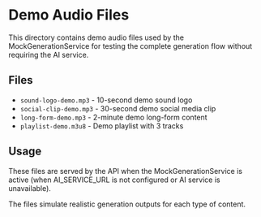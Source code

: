# Demo Audio Files

This directory contains demo audio files used by the MockGenerationService for testing the complete generation flow without requiring the AI service.

## Files

- `sound-logo-demo.mp3` - 10-second demo sound logo
- `social-clip-demo.mp3` - 30-second demo social media clip  
- `long-form-demo.mp3` - 2-minute demo long-form content
- `playlist-demo.m3u8` - Demo playlist with 3 tracks

## Usage

These files are served by the API when the MockGenerationService is active (when AI_SERVICE_URL is not configured or AI service is unavailable).

The files simulate realistic generation outputs for each type of content.